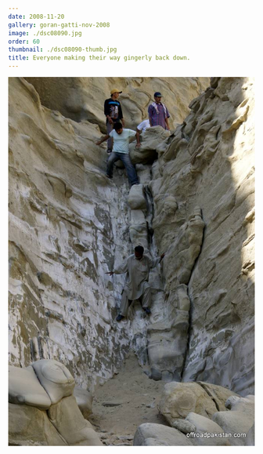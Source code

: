 ```yaml
---
date: 2008-11-20
gallery: goran-gatti-nov-2008
image: ./dsc08090.jpg
order: 60
thumbnail: ./dsc08090-thumb.jpg
title: Everyone making their way gingerly back down.
---
```


![Everyone making their way gingerly back down.](./dsc08090.jpg)
